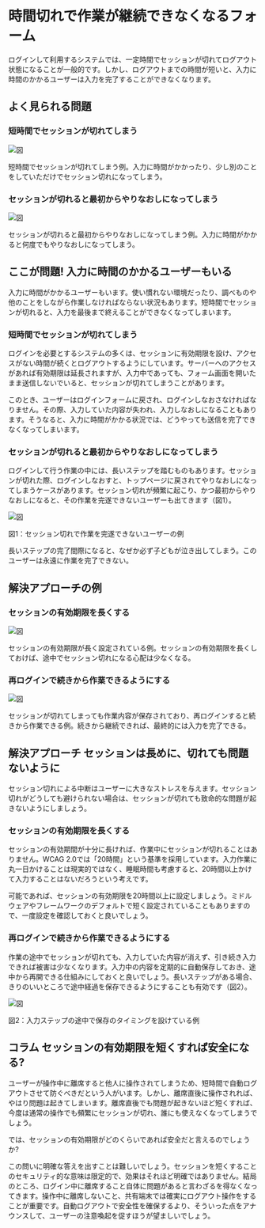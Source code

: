 # 時間切れで作業が継続できなくなるフォーム

ログインして利用するシステムでは、一定時間でセッションが切れてログアウト状態になることが一般的です。しかし、ログアウトまでの時間が短いと、入力に時間のかかるユーザーは入力を完了することができなくなります。

## よく見られる問題

### 短時間でセッションが切れてしまう

![図](../img/6-9-ng01.png)

短時間でセッションが切れてしまう例。入力に時間がかかったり、少し別のことをしていただけでセッション切れになってしまう。

### セッションが切れると最初からやりなおしになってしまう

![図](../img/6-9-ng02.png)

セッションが切れると最初からやりなおしになってしまう例。入力に時間がかかると何度でもやりなおしになってしまう。

## ここが問題! 入力に時間のかかるユーザーもいる

入力に時間がかかるユーザーもいます。使い慣れない環境だったり、調べものや他のことをしながら作業しなければならない状況もあります。短時間でセッションが切れると、入力を最後まで終えることができなくなってしまいます。

### 短時間でセッションが切れてしまう

ログインを必要とするシステムの多くは、セッションに有効期限を設け、アクセスがない時間が続くとログアウトするようにしています。サーバーへのアクセスがあれば有効期限は延長されますが、入力中であっても、フォーム画面を開いたまま送信しないでいると、セッションが切れてしまうことがあります。

このとき、ユーザーはログインフォームに戻され、ログインしなおさなければなりません。その際、入力していた内容が失われ、入力しなおしになることもあります。そうなると、入力に時間がかかる状況では、どうやっても送信を完了できなくなってしまいます。

### セッションが切れると最初からやりなおしになってしまう

ログインして行う作業の中には、長いステップを踏むものもあります。セッションが切れた際、ログインしなおすと、トップページに戻されてやりなおしになってしまうケースがあります。セッション切れが頻繁に起こり、かつ最初からやりなおしになると、その作業を完遂できないユーザーも出てきます（図1）。

![図](../img/6-9-fig01.png)

図1：セッション切れで作業を完遂できないユーザーの例

長いステップの完了間際になると、なぜか必ず子どもが泣き出してしまう。このユーザーは永遠に作業を完了できない。


## 解決アプローチの例

### セッションの有効期限を長くする

![図](../img/6-9-ok01.png)

セッションの有効期限が長く設定されている例。セッションの有効期限を長くしておけば、途中でセッション切れになる心配は少なくなる。

### 再ログインで続きから作業できるようにする

![図](../img/6-9-ok02.png)

セッションが切れてしまっても作業内容が保存されており、再ログインすると続きから作業できる例。続きから継続できれば、最終的には入力を完了できる。

## 解決アプローチ セッションは長めに、切れても問題ないように

セッション切れによる中断はユーザーに大きなストレスを与えます。セッション切れがどうしても避けられない場合は、セッションが切れても致命的な問題が起きないようにしましょう。

### セッションの有効期限を長くする

セッションの有効期間が十分に長ければ、作業中にセッションが切れることはありません。WCAG 2.0では「20時間」という基準を採用しています。入力作業に丸一日かけることは現実的ではなく、睡眠時間も考慮すると、20時間以上かけて入力することはないだろうという考えです。

可能であれば、セッションの有効期限を20時間以上に設定しましょう。ミドルウェアやフレームワークのデフォルトで短く設定されていることもありますので、一度設定を確認しておくと良いでしょう。

### 再ログインで続きから作業できるようにする

作業の途中でセッションが切れても、入力していた内容が消えず、引き続き入力できれば被害は少なくなります。入力中の内容を定期的に自動保存しておき、途中から再開できる仕組みにしておくと良いでしょう。長いステップがある場合、きりのいいところで途中経過を保存できるようにすることも有効です（図2）。

![図](../img/6-9-fig02.png)

図2：入力ステップの途中で保存のタイミングを設けている例

## コラム セッションの有効期限を短くすれば安全になる?

ユーザーが操作中に離席すると他人に操作されてしまうため、短時間で自動ログアウトさせて防ぐべきだという人がいます。しかし、離席直後に操作されれば、やはり問題は起きてしまいます。離席直後でも問題が起きないほど短くすれば、今度は通常の操作でも頻繁にセッションが切れ、誰にも使えなくなってしまうでしょう。

では、セッションの有効期限がどのくらいであれば安全だと言えるのでしょうか?

この問いに明確な答えを出すことは難しいでしょう。セッションを短くすることのセキュリティ的な意味は限定的で、効果はそれほど明確ではありません。結局のところ、ログイン中に離席すること自体に問題があると言わざるを得なくなってきます。操作中に離席しないこと、共有端末では確実にログアウト操作をすることが重要です。自動ログアウトで安全性を確保するより、そういった点をアナウンスして、ユーザーの注意喚起を促すほうが望ましいでしょう。
